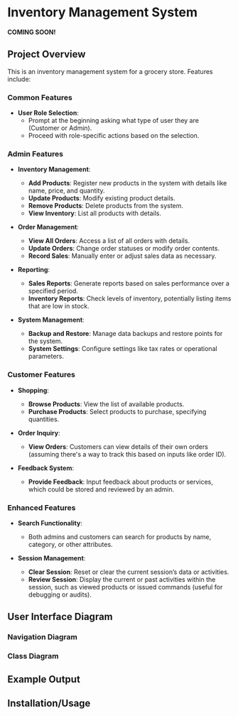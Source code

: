 # Inventory Management System

**COMING SOON!**

## Project Overview

This is an inventory management system for a grocery store. Features include:

### Common Features
- **User Role Selection**:
  - Prompt at the beginning asking what type of user they are (Customer or Admin).
  - Proceed with role-specific actions based on the selection.

### Admin Features
- **Inventory Management**:
  - **Add Products**: Register new products in the system with details like name, price, and quantity.
  - **Update Products**: Modify existing product details.
  - **Remove Products**: Delete products from the system.
  - **View Inventory**: List all products with details.

- **Order Management**:
  - **View All Orders**: Access a list of all orders with details.
  - **Update Orders**: Change order statuses or modify order contents.
  - **Record Sales**: Manually enter or adjust sales data as necessary.

- **Reporting**:
  - **Sales Reports**: Generate reports based on sales performance over a specified period.
  - **Inventory Reports**: Check levels of inventory, potentially listing items that are low in stock.

- **System Management**:
  - **Backup and Restore**: Manage data backups and restore points for the system.
  - **System Settings**: Configure settings like tax rates or operational parameters.

### Customer Features
- **Shopping**:
  - **Browse Products**: View the list of available products.
  - **Purchase Products**: Select products to purchase, specifying quantities.

- **Order Inquiry**:
  - **View Orders**: Customers can view details of their own orders (assuming there's a way to track this based on inputs like order ID).

- **Feedback System**:
  - **Provide Feedback**: Input feedback about products or services, which could be stored and reviewed by an admin.

### Enhanced Features
- **Search Functionality**:
  - Both admins and customers can search for products by name, category, or other attributes.

- **Session Management**:
  - **Clear Session**: Reset or clear the current session’s data or activities.
  - **Review Session**: Display the current or past activities within the session, such as viewed products or issued commands (useful for debugging or audits).

## User Interface Diagram

### Navigation Diagram


### Class Diagram


## Example Output



## Installation/Usage